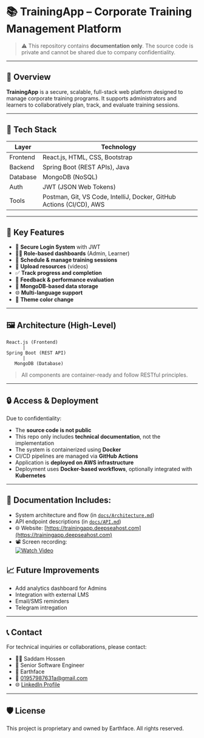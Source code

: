 # 📚 TrainingApp – Corporate Training Management Platform

> ⚠️ This repository contains **documentation only**. The source code is private and cannot be shared due to company confidentiality.

---

## 📌 Overview

**TrainingApp** is a secure, scalable, full-stack web platform designed to manage corporate training programs. It supports administrators and learners to collaboratively plan, track, and evaluate training sessions.

---

## 🧰 Tech Stack

| Layer      | Technology            |
|------------|------------------------|
| Frontend   | React.js, HTML, CSS, Bootstrap |
| Backend    | Spring Boot (REST APIs), Java |
| Database   | MongoDB (NoSQL)        |
| Auth       | JWT (JSON Web Tokens)  |
| Tools      | Postman, Git, VS Code, IntelliJ, Docker, GitHub Actions (CI/CD), AWS
---

## 🎯 Key Features

- 🔐 **Secure Login System** with JWT  
- 🧑‍💼 **Role-based dashboards** (Admin, Learner)  
- 📆 **Schedule & manage training sessions**  
- 📎 **Upload resources** (videos)  
- ✅ **Track progress and completion**  
- 📝 **Feedback & performance evaluation**  
- 🧾 **MongoDB-based data storage**  
- 🌐 **Multi-language support**  
- 🎨 **Theme color change**



---

## 🖼️ Architecture (High-Level)

```
React.js (Frontend)
      |
Spring Boot (REST API)
      |
   MongoDB (Database)
```

> All components are container-ready and follow RESTful principles.

---

## 🔒 Access & Deployment

Due to confidentiality:
- The **source code is not public**
- This repo only includes **technical documentation**, not the implementation
- The system is containerized using **Docker**
- CI/CD pipelines are managed via **GitHub Actions**
- Application is **deployed on AWS infrastructure**
- Deployment uses **Docker-based workflows**, optionally integrated with **Kubernetes**

---

## 📌 Documentation Includes:

- System architecture and flow (in [`docs/Architecture.md`](docs/Architecture.md))
- API endpoint descriptions (in [`docs/API.md`](docs/API.md))
- 🌐 Website: [https://trainingapp.deepseahost.com](https://trainingapp.deepseahost.com)
- 📽️ Screen recording:  
  [![Watch Video](https://img.youtube.com/vi/XbXJCtzc0do/0.jpg)](https://youtu.be/XbXJCtzc0do)


## 📈 Future Improvements

- Add analytics dashboard for Admins
- Integration with external LMS
- Email/SMS reminders
- Telegram intregation

---

## 📞 Contact

For technical inquiries or collaborations, please contact:

- 👨‍💼  Saddam Hossen
- 💼  Senior Software Engineer 
- 🏢  Earthface  
- 📧  01957987631a@gmail.com  
- 🌐 [LinkedIn Profile](https://linkedin.com/in/saddam-hossen-619a81174)

---

## 🛡️ License

This project is proprietary and owned by Earthface. All rights reserved.

